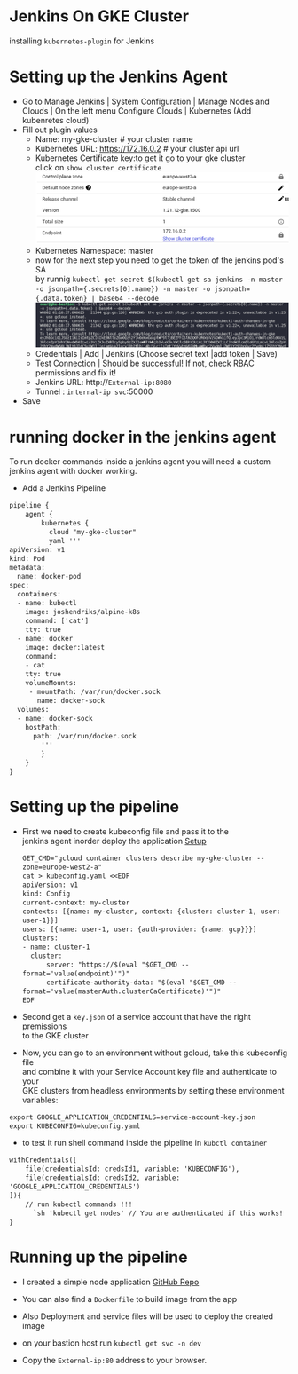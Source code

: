 # Jenkins On GKE Cluster

installing `kubernetes-plugin` for Jenkins

# Setting up the Jenkins Agent

- Go to Manage Jenkins | System Configuration | Manage Nodes and Clouds | On the left menu Configure Clouds
  | Kubernetes (Add kubenretes cloud)
- Fill out plugin values
  - Name: my-gke-cluster # your cluster name
  - Kubernetes URL: https://172.16.0.2 # your cluster api url <br />
  - Kubernetes Certificate key:to get it go to your gke cluster <br />
    click on `show cluster certificate`<br />
    ![](./images/cluster.png "cluster details")
  - Kubernetes Namespace: master
  - now for the next step you need to get the token of the jenkins pod's SA <br />
    by runnig `kubectl get secret $(kubectl get sa jenkins -n master -o jsonpath={.secrets[0].name}) -n master -o jsonpath={.data.token} | base64 --decode`
    ![](./images/token.png "token")
  - Credentials | Add | Jenkins (Choose secret text |add token | Save)
  - Test Connection | Should be successful! If not, check RBAC permissions and fix it!
  - Jenkins URL: http://`External-ip:8080`
  - Tunnel : `internal-ip svc`:50000
- Save

# running docker in the jenkins agent

To run docker commands inside a jenkins agent you will need a custom jenkins agent with docker working.

- Add a Jenkins Pipeline

```
pipeline {
    agent {
        kubernetes {
          cloud "my-gke-cluster"
          yaml '''
apiVersion: v1
kind: Pod
metadata:
  name: docker-pod
spec:
  containers:
  - name: kubectl
    image: joshendriks/alpine-k8s
    command: ['cat']
    tty: true
  - name: docker
    image: docker:latest
    command:
    - cat
    tty: true
    volumeMounts:
     - mountPath: /var/run/docker.sock
       name: docker-sock
  volumes:
  - name: docker-sock
    hostPath:
      path: /var/run/docker.sock
        '''
        }
    }
}
```


# Setting up the pipeline

- First we need to create kubeconfig file and pass it to the <br />
  jenkins agent inorder deploy the application [Setup](https://ahmet.im/blog/authenticating-to-gke-without-gcloud/)<br/>
  ```
  GET_CMD="gcloud container clusters describe my-gke-cluster --zone=europe-west2-a"
  cat > kubeconfig.yaml <<EOF
  apiVersion: v1
  kind: Config
  current-context: my-cluster
  contexts: [{name: my-cluster, context: {cluster: cluster-1, user: user-1}}]
  users: [{name: user-1, user: {auth-provider: {name: gcp}}}]
  clusters:
  - name: cluster-1
    cluster:
        server: "https://$(eval "$GET_CMD --format='value(endpoint)'")"
        certificate-authority-data: "$(eval "$GET_CMD --format='value(masterAuth.clusterCaCertificate)'")"
  EOF
  ```
- Second get a `key.json` of a service account that have the right premissions <br />
  to the GKE cluster


-  Now, you can go to an environment without gcloud, take this kubeconfig file <br />
   and combine it with your Service Account key file and authenticate to your <br /> 
   GKE clusters from headless environments by setting these environment variables:<br />

```
export GOOGLE_APPLICATION_CREDENTIALS=service-account-key.json
export KUBECONFIG=kubeconfig.yaml
```

- to test it run shell command inside the pipeline in `kubctl container`
```
withCredentials([
    file(credentialsId: credsId1, variable: 'KUBECONFIG'),
    file(credentialsId: credsId2, variable: 'GOOGLE_APPLICATION_CREDENTIALS')
]){
    // run kubectl commands !!!
      `sh 'kubectl get nodes' // You are authenticated if this works! 
}
```

# Running up the pipeline

- I created a simple node application [GitHub Repo](https://github.com/OmarSolimanDev/Simple-Nodejs-App.git)

- You can also find a `Dockerfile` to build image from the app

- Also Deployment and service files will be used to deploy the created image

- on your bastion host run `kubectl get svc -n dev`

- Copy the  `External-ip:80` address to your browser.<br />
<!-- ![](./images/browser.png "testing") -->